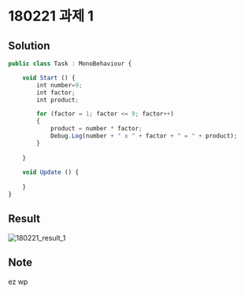 ﻿# 180221 과제 1

## Solution

```javascript
public class Task : MonoBehaviour {

	void Start () {
        int number=9;
        int factor;
        int product;

        for (factor = 1; factor <= 9; factor++)
        {
            product = number * factor;
            Debug.Log(number + " x " + factor + " = " + product);
        }
		
	}
	
	void Update () {
		
	}
}
```

## Result

![180221_result_1](https://user-images.githubusercontent.com/6358827/36479935-d19b108e-174d-11e8-8115-5e8557a5fa78.png)


## Note

ez wp